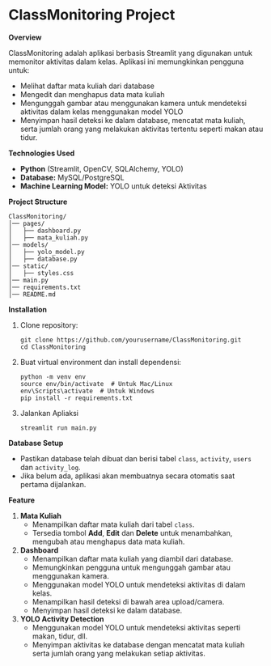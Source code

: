 # ClassMonitoring Project
__Overview__

ClassMonitoring adalah aplikasi berbasis Streamlit yang digunakan untuk memonitor aktivitas dalam kelas. Aplikasi ini memungkinkan pengguna untuk:
- Melihat daftar mata kuliah dari database
- Mengedit dan menghapus data mata kuliah
- Mengunggah gambar atau menggunakan kamera untuk mendeteksi aktivitas dalam kelas menggunakan model YOLO
- Menyimpan hasil deteksi ke dalam database, mencatat mata kuliah, serta jumlah orang yang melakukan aktivitas tertentu seperti makan atau tidur.

__Technologies Used__

- __Python__ (Streamlit, OpenCV, SQLAlchemy, YOLO)
- __Database:__ MySQL/PostgreSQL
- __Machine Learning Model:__ YOLO untuk deteksi Aktivitas

__Project Structure__
```
ClassMonitoring/
│── pages/
│   ├── dashboard.py
│   ├── mata_kuliah.py
│── models/
│   ├── yolo_model.py
│   ├── database.py
│── static/
│   ├── styles.css
│── main.py
│── requirements.txt
│── README.md
```

__Installation__
1. Clone repository:
   ```
   git clone https://github.com/yourusername/ClassMonitoring.git
   cd ClassMonitoring
   ```
2. Buat virtual environment dan install dependensi:
   ```
   python -m venv env
   source env/bin/activate  # Untuk Mac/Linux
   env\Scripts\activate  # Untuk Windows
   pip install -r requirements.txt
   ```
3. Jalankan Apliaksi
   ```
   streamlit run main.py
   ```
__Database Setup__

- Pastikan database telah dibuat dan berisi tabel `class`, `activity`, `users` dan `activity_log`.
- Jika belum ada, aplikasi akan membuatnya secara otomatis saat pertama dijalankan.

__Feature__

1. __Mata Kuliah__
   - Menampilkan daftar mata kuliah dari tabel `class`.
   - Tersedia tombol __Add__, __Edit__ dan __Delete__ untuk menambahkan, mengubah atau menghapus data mata kuliah.
2. __Dashboard__
   - Menampilkan daftar mata kuliah yang diambil dari database.
   - Memungkinkan pengguna untuk mengunggah gambar atau menggunakan kamera.
   - Menggunakan model YOLO untuk mendeteksi aktivitas di dalam kelas.
   - Menampilkan hasil deteksi di bawah area upload/camera.
   - Menyimpan hasil deteksi ke dalam database.
3. __YOLO Activity Detection__
   - Menggunakan model YOLO untuk mendeteksi aktivitas seperti makan, tidur, dll.
   - Menyimpan aktivitas ke database dengan mencatat mata kuliah serta jumlah orang yang melakukan setiap aktivitas.
